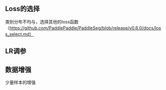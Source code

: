 ## Loss的选择
类别分布不均与，选择其他的loss函数（https://github.com/PaddlePaddle/PaddleSeg/blob/release/v0.6.0/docs/loss_select.md）

## LR调参

## 数据增强
少量样本的增强
